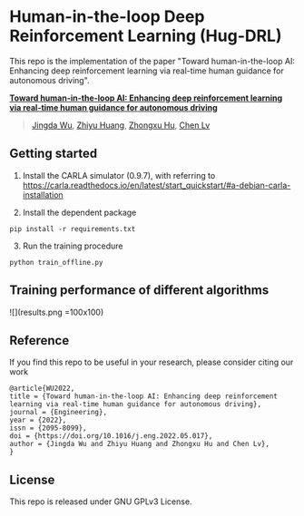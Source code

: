 # Human-in-the-loop Deep Reinforcement Learning (Hug-DRL)

This repo is the implementation of the paper "Toward human-in-the-loop AI: Enhancing deep reinforcement learning via real-time human guidance for autonomous driving".

[**Toward human-in-the-loop AI: Enhancing deep reinforcement learning via real-time human guidance for autonomous driving**](https://www.sciencedirect.com/science/article/pii/S2095809922004878) 
> [Jingda Wu](https://scholar.google.com/citations?user=icu-ZFAAAAAJ&hl=en), [Zhiyu Huang](https://scholar.google.com/citations?user=aLZEVCsAAAAJ&hl=en), [Zhongxu Hu](https://scholar.google.com/citations?user=E02VCLEAAAAJ&hl=en), [Chen Lv](https://scholar.google.com/citations?user=UKVs2CEAAAAJ&hl=en) 

## Getting started
1. Install the CARLA simulator (0.9.7), with referring to
https://carla.readthedocs.io/en/latest/start_quickstart/#a-debian-carla-installation

2. Install the dependent package
```shell
pip install -r requirements.txt
```
3. Run the training procedure
```
python train_offline.py
```

## Training performance of different algorithms
![](results.png =100x100)

## Reference
If you find this repo to be useful in your research, please consider citing our work
```
@article{WU2022,
title = {Toward human-in-the-loop AI: Enhancing deep reinforcement learning via real-time human guidance for autonomous driving},
journal = {Engineering},
year = {2022},
issn = {2095-8099},
doi = {https://doi.org/10.1016/j.eng.2022.05.017},
author = {Jingda Wu and Zhiyu Huang and Zhongxu Hu and Chen Lv},
}
```

## License
This repo is released under GNU GPLv3 License.
